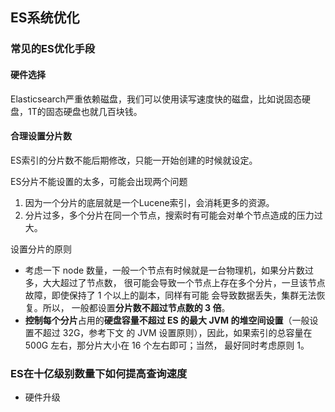 ## ES系统优化

### 常见的ES优化手段

#### 硬件选择

Elasticsearch严重依赖磁盘，我们可以使用读写速度快的磁盘，比如说固态硬盘，1T的固态硬盘也就几百块钱。

#### 合理设置分片数

ES索引的分片数不能后期修改，只能一开始创建的时候就设定。

ES分片不能设置的太多，可能会出现两个问题

1. 因为一个分片的底层就是一个Lucene索引，会消耗更多的资源。
2. 分片过多，多个分片在同一个节点，搜索时有可能会对单个节点造成的压力过大。

设置分片的原则

* 考虑一下 node 数量，一般一个节点有时候就是一台物理机，如果分片数过多，大大超过了节点数， 很可能会导致一个节点上存在多个分片，一旦该节点故障，即使保持了 1 个以上的副本，同样有可能 会导致数据丢失，集群无法恢复。所以， 一般都设置**分片数不超过节点数的 3 倍**。
* **控制每个分片**占用的**硬盘容量不超过 ES 的最大 JVM 的堆空间设置**（一般设置不超过 32G，参考下文 的 JVM 设置原则），因此，如果索引的总容量在 500G 左右，那分片大小在 16 个左右即可；当然， 最好同时考虑原则 1。

### ES在十亿级别数量下如何提高查询速度

* 硬件升级